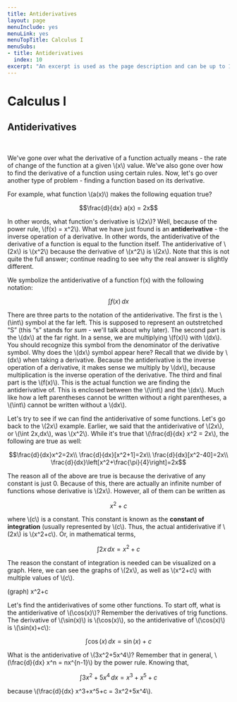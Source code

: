 ```yaml
---
title: Antiderivatives
layout: page
menuInclude: yes
menuLink: yes
menuTopTitle: Calculus I
menuSubs:
- title: Antiderivatives
  index: 10
excerpt: "An excerpt is used as the page description and can be up to 160 characters long..."
---
```



<h1>Calculus I</h1>

<h2>Antiderivatives</h2><br>


We've gone over what the derivative of a function actually means - the rate of change of the function at a given \\(x\\) value. We've also gone over how to find the derivative of a function using certain rules. Now, let's go over another type of problem - finding a function based on its derivative.

For example, what function \\(a(x)\\) makes the following equation true?

$$\frac{d}{dx} a(x) = 2x$$

In other words, what function's derivative is \\(2x\\)? Well, because of the power rule, \\(f(x) = x^2\\). What we have just found is an <b>antiderivative</b> - the inverse operation of a derivative. In other words, the antiderivative of the derivative of a function is equal to the function itself. The antiderivative of \\(2x\\) is \\(x^2\\) because the derivative of \\(x^2\\) is \\(2x\\). Note that this is not quite the full answer; continue reading to see why the real answer is slightly different.

We symbolize the antiderivative of a function f(x) with the following notation:

$$\int f(x)\,dx$$

There are three parts to the notation of the antiderivative. The first is the \\(\int\\) symbol at the far left. This is supposed to represent an outstretched “S” (this “s” stands for <i>sum</i> - we'll talk about why later). The second part is the \\(dx\\) at the far right. In a sense, we are multiplying \\(f(x)\\) with \\(dx\\). You should recognize this symbol from the denominator of the derivative symbol. Why does the \\(dx\\) symbol appear here? Recall that we divide by \\(dx\\) when taking a derivative. Because the antiderivative is the inverse operation of a derivative, it makes sense we multiply by \\(dx\\), because multiplication is the inverse operation of the derivative. The third and final part is the \\(f(x)\\). This is the actual function we are finding the antiderivative of. This is enclosed between the \\(\int\\) and the \\(dx\\). Much like how a left parentheses cannot be written without a right parentheses, a \\(\int\\) cannot be written without a \\(dx\\).

Let's try to see if we can find the antiderivative of some functions. Let's go back to the \\(2x\\) example. Earlier, we said that the antiderivative of \\(2x\\), or \\(\int 2x\,dx\\), was \\(x^2\\). While it's true that \\(\frac{d}{dx} x^2 = 2x\\), the following are true as well:

$$\frac{d}{dx}x^2=2x\\
\frac{d}{dx}[x^2+1]=2x\\
\frac{d}{dx}[x^2-40]=2x\\
\frac{d}{dx}\left[x^2+\frac{\pi}{4}\right]=2x$$

The reason all of the above are true is because the derivative of any constant is just 0. Because of this, there are actually an infinite number of functions whose derivative is \\(2x\\). However, all of them can be written as

$$x^2+c$$

where \\(c\\) is a constant. This constant is known as the <b>constant of integration</b> (usually represented by \\(c\\). Thus, the actual antiderivative if \\(2x\\) is \\(x^2+c\\). Or, in mathematical terms,

$$\int2x\,dx = x^2+c$$

The reason the constant of integration is needed can be visualized on a graph. Here, we can see the graphs of \\(2x\\), as well as \\(x^2+c\\) with multiple values of \\(c\\).

(graph) x^2+c

Let's find the antiderivatives of some other functions. To start off, what is the antiderivative of \\(\cos(x)\\)? Remember the derivatives of trig functions. The derivative of \\(\sin(x)\\) is \\(\cos(x)\\), so the antiderivative of \\(\cos(x)\\) is \\(\sin(x)+c\\):

$$\int\cos(x)\,dx=\sin(x)+c$$

What is the antiderivative of \\(3x^2+5x^4\\)? Remember that in general, \\(\frac{d}{dx} x^n = nx^{n-1}\\) by the power rule. Knowing that,

$$\int3x^2+5x^4\,dx=x^3+x^5+c$$

because \\(\frac{d}{dx} x^3+x^5+c = 3x^2+5x^4\\).
